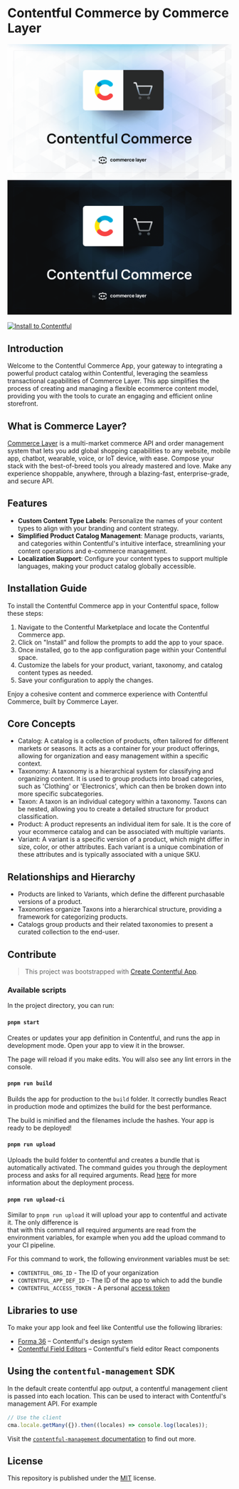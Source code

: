 # Contentful Commerce by Commerce Layer

![Contentful Commerce by Commerce Layer](/public/assets//header-light.png#gh-light-mode-only)
![Contentful Commerce by Commerce Layer](/public/assets//header-dark.png#gh-dark-mode-only)

[![Install to Contentful](https://www.ctfstatic.com/button/install-small.svg)](https://app.contentful.com/deeplink?link=apps&id=3PR7dXugLxUvEuINOVHHSQ&referrer=commercelayer)

## Introduction

Welcome to the Contentful Commerce App, your gateway to integrating a powerful product catalog within Contentful, leveraging the seamless transactional capabilities of Commerce Layer. This app simplifies the process of creating and managing a flexible ecommerce content model, providing you with the tools to curate an engaging and efficient online storefront.

## What is Commerce Layer?

[Commerce Layer](https://commercelayer.io) is a multi-market commerce API and order management system that lets you add global shopping capabilities to any website, mobile app, chatbot, wearable, voice, or IoT device, with ease. Compose your stack with the best-of-breed tools you already mastered and love. Make any experience shoppable, anywhere, through a blazing-fast, enterprise-grade, and secure API.

## Features

- **Custom Content Type Labels**: Personalize the names of your content types to align with your branding and content strategy.
- **Simplified Product Catalog Management**: Manage products, variants, and categories within Contentful's intuitive interface, streamlining your content operations and e-commerce management.
- **Localization Support**: Configure your content types to support multiple languages, making your product catalog globally accessible.

## Installation Guide

To install the Contentful Commerce app in your Contentful space, follow these steps:

1. Navigate to the Contentful Marketplace and locate the Contentful Commerce app.
2. Click on "Install" and follow the prompts to add the app to your space.
3. Once installed, go to the app configuration page within your Contentful space.
4. Customize the labels for your product, variant, taxonomy, and catalog content types as needed.
5. Save your configuration to apply the changes.

Enjoy a cohesive content and commerce experience with Contentful Commerce, built by Commerce Layer.

## Core Concepts

- Catalog: A catalog is a collection of products, often tailored for different markets or seasons. It acts as a container for your product offerings, allowing for organization and easy management within a specific context.
- Taxonomy: A taxonomy is a hierarchical system for classifying and organizing content. It is used to group products into broad categories, such as 'Clothing' or 'Electronics', which can then be broken down into more specific subcategories.
- Taxon: A taxon is an individual category within a taxonomy. Taxons can be nested, allowing you to create a detailed structure for product classification.
- Product: A product represents an individual item for sale. It is the core of your ecommerce catalog and can be associated with multiple variants.
- Variant: A variant is a specific version of a product, which might differ in size, color, or other attributes. Each variant is a unique combination of these attributes and is typically associated with a unique SKU.

## Relationships and Hierarchy

- Products are linked to Variants, which define the different purchasable versions of a product.
- Taxonomies organize Taxons into a hierarchical structure, providing a framework for categorizing products.
- Catalogs group products and their related taxonomies to present a curated collection to the end-user.

## Contribute

> This project was bootstrapped with [Create Contentful App](https://github.com/contentful/create-contentful-app).

### Available scripts

In the project directory, you can run:

#### `pnpm start`

Creates or updates your app definition in Contentful, and runs the app in development mode.
Open your app to view it in the browser.

The page will reload if you make edits.
You will also see any lint errors in the console.

#### `pnpm run build`

Builds the app for production to the `build` folder.
It correctly bundles React in production mode and optimizes the build for the best performance.

The build is minified and the filenames include the hashes.
Your app is ready to be deployed!

#### `pnpm run upload`

Uploads the build folder to contentful and creates a bundle that is automatically activated.
The command guides you through the deployment process and asks for all required arguments.
Read [here](https://www.contentful.com/developers/docs/extensibility/app-framework/create-contentful-app/#deploy-with-contentful) for more information about the deployment process.

#### `pnpm run upload-ci`

Similar to `pnpm run upload` it will upload your app to contentful and activate it. The only difference is  
that with this command all required arguments are read from the environment variables, for example when you add
the upload command to your CI pipeline.

For this command to work, the following environment variables must be set:

- `CONTENTFUL_ORG_ID` - The ID of your organization
- `CONTENTFUL_APP_DEF_ID` - The ID of the app to which to add the bundle
- `CONTENTFUL_ACCESS_TOKEN` - A personal [access token](https://www.contentful.com/developers/docs/references/content-management-api/#/reference/personal-access-tokens)

## Libraries to use

To make your app look and feel like Contentful use the following libraries:

- [Forma 36](https://f36.contentful.com/) – Contentful's design system
- [Contentful Field Editors](https://www.contentful.com/developers/docs/extensibility/field-editors/) – Contentful's field editor React components

## Using the `contentful-management` SDK

In the default create contentful app output, a contentful management client is
passed into each location. This can be used to interact with Contentful's
management API. For example

```js
// Use the client
cma.locale.getMany({}).then((locales) => console.log(locales));
```

Visit the [`contentful-management` documentation](https://www.contentful.com/developers/docs/extensibility/app-framework/sdk/#using-the-contentful-management-library)
to find out more.

## License

This repository is published under the [MIT](LICENSE) license.
